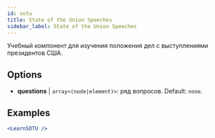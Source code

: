 ```yaml
---
id: sotu
title: State of the Union Speeches
sidebar_label: State of the Union Speeches
---
```


Учебный компонент для изучения положения дел с выступлениями президентов США.

## Options

* __questions__ | `array<(node|element)>`: ряд вопросов. Default: `none`.


## Examples

```jsx live
<LearnSOTU />
```

